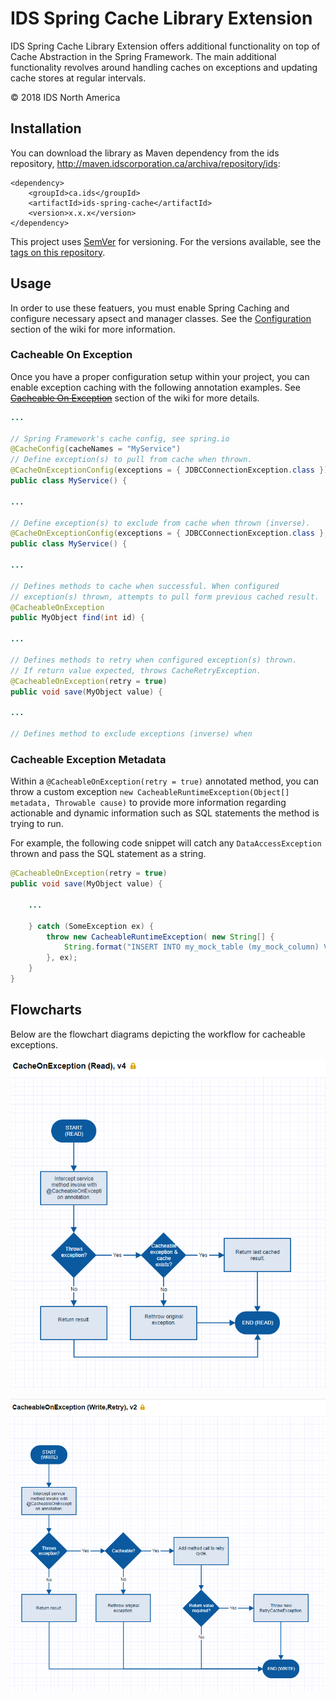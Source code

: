 # IDS Spring Cache Library Extension

IDS Spring Cache Library Extension offers additional functionality on top of 
Cache Abstraction in the Spring Framework. The main additional functionality 
revolves around handling caches on exceptions and updating cache stores at 
regular intervals.

&copy; 2018 IDS North America

## Installation

You can download the library as Maven dependency from the ids repository, 
http://maven.idscorporation.ca/archiva/repository/ids:

```
<dependency>
    <groupId>ca.ids</groupId>
    <artifactId>ids-spring-cache</artifactId>
    <version>x.x.x</version>
</dependency>
```

This project uses [SemVer][3] for versioning. For the versions available, see 
the [tags on this repository][4].

## Usage

In order to use these featuers, you must enable Spring Caching and configure 
necessary apsect and manager classes. See the [Configuration][1] section of the 
wiki for more information.

### Cacheable On Exception

Once you have a proper configuration setup within your project, you can enable 
exception caching with the following annotation examples. See 
~~[Cacheable On Exception][2]~~ section of the wiki for more details.

```java
...

// Spring Framework's cache config, see spring.io
@CacheConfig(cacheNames = "MyService")
// Define exception(s) to pull from cache when thrown.
@CacheOnExceptionConfig(exceptions = { JDBCConnectionException.class })
public class MyService() {

...

// Define exception(s) to exclude from cache when thrown (inverse).
@CacheOnExceptionConfig(exceptions = { JDBCConnectionException.class }, exclude = true)
public class MyService() {

...

// Defines methods to cache when successful. When configured
// exception(s) thrown, attempts to pull form previous cached result.
@CacheableOnException
public MyObject find(int id) {

...

// Defines methods to retry when configured exception(s) thrown.
// If return value expected, throws CacheRetryException.
@CacheableOnException(retry = true)
public void save(MyObject value) {

...

// Defines method to exclude exceptions (inverse) when 
```

### Cacheable Exception Metadata

Within a `@CacheableOnException(retry = true)` annotated method, you can throw a custom exception
`new CacheableRuntimeException(Object[] metadata, Throwable cause)` to provide
more information regarding actionable and dynamic information such as SQL statements the method is
trying to run.

For example, the following code snippet will catch any `DataAccessException` thrown and pass the 
SQL statement as a string.


```java
@CacheableOnException(retry = true)
public void save(MyObject value) {
    
    ...
    
    } catch (SomeException ex) {
        throw new CacheableRuntimeException( new String[] { 
            String.format("INSERT INTO my_mock_table (my_mock_column) VALUES (%s)", value.myMockProperty)
        }, ex);
    }
}
```

## Flowcharts

Below are the flowchart diagrams depicting the workflow for cacheable exceptions.

![CacheableOnException()][flowchart_read]

![CacheableOnException(retry = true)][flowchart_write]

[1]: https://git.idscorporation.ca/ids/ids-spring-cache/wikis/configuration
[2]: #usage
[3]: http://semver.org/
[4]: https://git.idscorporation.ca/ids/ids-spring-cache/tags
[flowchart_read]: img/CacheableOnException_Read.png
[flowchart_write]: img/CacheableOnException_Write.png
